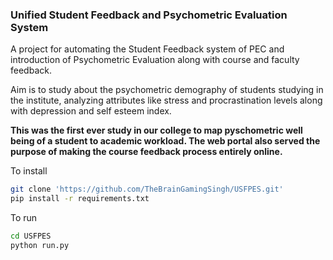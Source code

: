 ### Unified Student Feedback and Psychometric Evaluation System

A project for automating the Student Feedback system of PEC and introduction of Psychometric Evaluation along with course and faculty feedback.

Aim is to study about the psychometric demography of students studying in the institute, analyzing attributes like stress and procrastination levels along with depression and self esteem index.

**This was the first ever study in our college to map pyschometric well being of a student to academic workload. The web portal also served the purpose of making the course feedback process entirely online.**


To install

```bash
git clone 'https://github.com/TheBrainGamingSingh/USFPES.git'
pip install -r requirements.txt
```
To run

```bash
cd USFPES
python run.py
```
